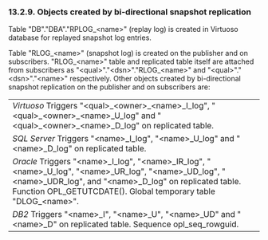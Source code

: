 <div id="snpbidirobj" class="section">

<div class="titlepage">

<div>

<div>

### 13.2.9. Objects created by bi-directional snapshot replication

</div>

</div>

</div>

Table "DB"."DBA"."RPLOG\_\<name\>" (replay log) is created in Virtuoso
database for replayed snapshot log entries.

Table "RLOG\_\<name\>" (snapshot log) is created on the publisher and on
subscribers. "RLOG\_\<name\>" table and replicated table itself are
attached from subscribers as "\<qual\>"."\<dsn\>"."RLOG\_\<name\>" and
"\<qual\>"."\<dsn\>"."\<name\>" respectively. Other objects created by
bi-directional snapshot replication on the publisher and on subscribers
are:

|                                                                                                                                                                                                                                                                                       |
|---------------------------------------------------------------------------------------------------------------------------------------------------------------------------------------------------------------------------------------------------------------------------------------|
| <span class="emphasis">*Virtuoso*</span> Triggers "\<qual\>\_\<owner\>\_\<name\>\_I_log", "\<qual\>\_\<owner\>\_\<name\>\_U_log" and "\<qual\>\_\<owner\>\_\<name\>\_D_log" on replicated table.                                                                                      |
| <span class="emphasis">*SQL Server*</span> Triggers "\<name\>\_I_log", "\<name\>\_U_log" and "\<name\>\_D_log" on replicated table.                                                                                                                                                   |
| <span class="emphasis">*Oracle*</span> Triggers "\<name\>\_I_log", "\<name\>\_IR_log", "\<name\>\_U_log", "\<name\>\_UR_log", "\<name\>\_UD_log", "\<name\>\_UDR_log", and "\<name\>\_D_log" on replicated table. Function OPL_GETUTCDATE(). Global temporary table "DLOG\_\<name\>". |
| <span class="emphasis">*DB2*</span> Triggers "\<name\>\_I", "\<name\>\_U", "\<name\>\_UD" and "\<name\>\_D" on replicated table. Sequence opl_seq_rowguid.                                                                                                                            |

</div>
